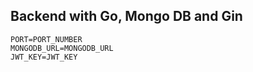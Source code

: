 ## Backend with Go, Mongo DB and Gin

```.env Example
PORT=PORT_NUMBER
MONGODB_URL=MONGODB_URL
JWT_KEY=JWT_KEY
```
